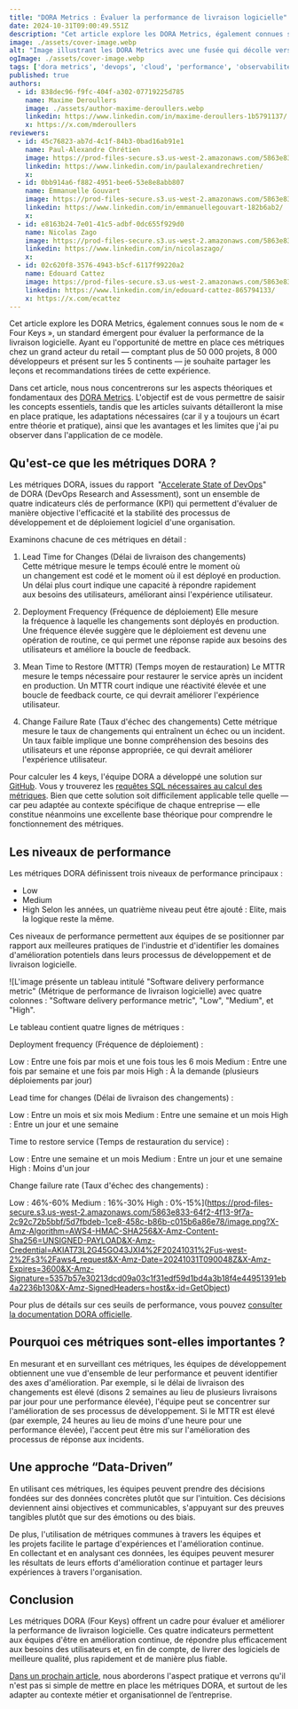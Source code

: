 ```yaml
---
title: "DORA Metrics : Évaluer la performance de livraison logicielle"
date: 2024-10-31T09:00:49.551Z
description: "Cet article explore les DORA Metrics, également connues sous le nom de « Four Keys », un standard émergent pour évaluer la performance de la livraison logicielle. Ayant eu l'opportunité de mettre en p"
image: ./assets/cover-image.webp
alt: "Image illustrant les DORA Metrics avec une fusée qui décolle vers la lune dans un style pop"
ogImage: ./assets/cover-image.webp
tags: ['dora metrics', 'devops', 'cloud', 'performance', 'observabilité', 'cloud-platform']
published: true
authors:
  - id: 838dec96-f9fc-404f-a302-07719225d785
    name: Maxime Deroullers
    image: ./assets/author-maxime-deroullers.webp
    linkedin: https://www.linkedin.com/in/maxime-deroullers-1b5791137/
    x: https://x.com/mderoullers
reviewers:
  - id: 45c76823-ab7d-4c1f-84b3-0bad16ab91e1
    name: Paul-Alexandre Chrétien
    image: https://prod-files-secure.s3.us-west-2.amazonaws.com/5863e833-64f2-4f13-9f7a-2c92c72b5bbf/c4f79dcc-a6ed-4a79-9947-416b33e5b90a/Photo_Profil_CV_1200px_%2813%29.png?X-Amz-Algorithm=AWS4-HMAC-SHA256&X-Amz-Content-Sha256=UNSIGNED-PAYLOAD&X-Amz-Credential=AKIAT73L2G45GO43JXI4%2F20241031%2Fus-west-2%2Fs3%2Faws4_request&X-Amz-Date=20241031T090049Z&X-Amz-Expires=3600&X-Amz-Signature=abf35e088fa691648d7f4c21aaca4986f62f2920fcce9e62b586d2286bcf0eb7&X-Amz-SignedHeaders=host&x-id=GetObject
    linkedin: https://www.linkedin.com/in/paulalexandrechretien/
    x: 
  - id: 0bb914a6-f882-4951-bee6-53e8e8abb807
    name: Emmanuelle Gouvart
    image: https://prod-files-secure.s3.us-west-2.amazonaws.com/5863e833-64f2-4f13-9f7a-2c92c72b5bbf/c88f5dfa-16db-4e6f-acf1-34dd80ee8766/emma_hoppr.png?X-Amz-Algorithm=AWS4-HMAC-SHA256&X-Amz-Content-Sha256=UNSIGNED-PAYLOAD&X-Amz-Credential=AKIAT73L2G45GO43JXI4%2F20241031%2Fus-west-2%2Fs3%2Faws4_request&X-Amz-Date=20241031T090049Z&X-Amz-Expires=3600&X-Amz-Signature=4c154b3947b6443ddd29af0c9852a7e8f52b63b29a2304a25d03e2dbd7bb412a&X-Amz-SignedHeaders=host&x-id=GetObject
    linkedin: https://www.linkedin.com/in/emmanuellegouvart-182b6ab2/
    x: 
  - id: e8163b24-7e01-41c5-adbf-0dc655f929d0
    name: Nicolas Zago
    image: https://prod-files-secure.s3.us-west-2.amazonaws.com/5863e833-64f2-4f13-9f7a-2c92c72b5bbf/f8f82a79-9d41-4302-b1a5-37882985167f/nicoz_hoppr.png?X-Amz-Algorithm=AWS4-HMAC-SHA256&X-Amz-Content-Sha256=UNSIGNED-PAYLOAD&X-Amz-Credential=AKIAT73L2G45GO43JXI4%2F20241031%2Fus-west-2%2Fs3%2Faws4_request&X-Amz-Date=20241031T090049Z&X-Amz-Expires=3600&X-Amz-Signature=287fda4c495427918c59e06f472f570054afac0babe4da53d3d039c80787f312&X-Amz-SignedHeaders=host&x-id=GetObject
    linkedin: https://www.linkedin.com/in/nicolaszago/
    x: 
  - id: 02c620f8-3576-4943-b5cf-6117f99220a2
    name: Edouard Cattez
    image: https://prod-files-secure.s3.us-west-2.amazonaws.com/5863e833-64f2-4f13-9f7a-2c92c72b5bbf/02dd23b5-238a-4713-ad54-432f3fa5119b/ecattez_profile.jpeg?X-Amz-Algorithm=AWS4-HMAC-SHA256&X-Amz-Content-Sha256=UNSIGNED-PAYLOAD&X-Amz-Credential=AKIAT73L2G45GO43JXI4%2F20241031%2Fus-west-2%2Fs3%2Faws4_request&X-Amz-Date=20241031T090049Z&X-Amz-Expires=3600&X-Amz-Signature=4f8603fefa6c435a7577cbe6057431ffbbd281a96a516af5749e45d4eca391df&X-Amz-SignedHeaders=host&x-id=GetObject
    linkedin: https://www.linkedin.com/in/edouard-cattez-865794133/
    x: https://x.com/ecattez
---
```


<!-- markdownlint-disable-file -->


Cet article explore les DORA Metrics, également connues sous le nom de « Four Keys », un standard émergent pour évaluer la performance de la livraison logicielle. Ayant eu l'opportunité de mettre en place ces métriques chez un grand acteur du retail — comptant plus de 50 000 projets, 8 000 développeurs et présent sur les 5 continents — je souhaite partager les leçons et recommandations tirées de cette expérience.

Dans cet article, nous nous concentrerons sur les aspects théoriques et fondamentaux des [DORA Metrics](https://blog.hoppr.tech/tags/dora%20metrics). L'objectif est de vous permettre de saisir les concepts essentiels, tandis que les articles suivants détailleront la mise en place pratique, les adaptations nécessaires (car il y a toujours un écart entre théorie et pratique), ainsi que les avantages et les limites que j'ai pu observer dans l'application de ce modèle.

## Qu'est-ce que les métriques DORA ?

Les métriques DORA, issues du rapport  "[Accelerate State of DevOps](https://cloud.google.com/devops/state-of-devops)" de DORA (DevOps Research and Assessment), sont un ensemble de quatre indicateurs clés de performance (KPI) qui permettent d'évaluer de manière objective l'efficacité et la stabilité des processus de développement et de déploiement logiciel d'une organisation.

Examinons chacune de ces métriques en détail :

1. Lead Time for Changes (Délai de livraison des changements)
Cette métrique mesure le temps écoulé entre le moment où un changement est codé et le moment où il est déployé en production. Un délai plus court indique une capacité à répondre rapidement aux besoins des utilisateurs, améliorant ainsi l'expérience utilisateur.

1. Deployment Frequency (Fréquence de déploiement)
Elle mesure la fréquence à laquelle les changements sont déployés en production. Une fréquence élevée suggère que le déploiement est devenu une opération de routine, ce qui permet une réponse rapide aux besoins des utilisateurs et améliore la boucle de feedback.

1. Mean Time to Restore (MTTR) (Temps moyen de restauration)
Le MTTR mesure le temps nécessaire pour restaurer le service après un incident en production. Un MTTR court indique une réactivité élevée et une boucle de feedback courte, ce qui devrait améliorer l'expérience utilisateur.

1. Change Failure Rate (Taux d'échec des changements)
Cette métrique mesure le taux de changements qui entraînent un échec ou un incident. Un taux faible implique une bonne compréhension des besoins des utilisateurs et une réponse appropriée, ce qui devrait améliorer l'expérience utilisateur.



Pour calculer les 4 keys, l'équipe DORA a développé une solution sur [GitHub](https://github.com/dora-team/fourkeys/tree/main). 
Vous y trouverez les [requêtes SQL nécessaires au calcul des métriques](https://github.com/dora-team/fourkeys/blob/main/METRICS.md). Bien que cette solution soit difficilement applicable telle quelle — car peu adaptée au contexte spécifique de chaque entreprise — elle constitue néanmoins une excellente base théorique pour comprendre le fonctionnement des métriques.

## Les niveaux de performance

Les métriques DORA définissent trois niveaux de performance principaux :

- Low
- Medium
- High
Selon les années, un quatrième niveau peut être ajouté : Elite, mais la logique reste la même.

Ces niveaux de performance permettent aux équipes de se positionner par rapport aux meilleures pratiques de l'industrie et d'identifier les domaines d'amélioration potentiels dans leurs processus de développement et de livraison logicielle.

![L'image présente un tableau intitulé "Software delivery performance metric" (Métrique de performance de livraison logicielle) avec quatre colonnes : "Software delivery performance metric", "Low", "Medium", et "High".

Le tableau contient quatre lignes de métriques :

Deployment frequency (Fréquence de déploiement) :

Low : Entre une fois par mois et une fois tous les 6 mois
Medium : Entre une fois par semaine et une fois par mois
High : À la demande (plusieurs déploiements par jour)

Lead time for changes (Délai de livraison des changements) :

Low : Entre un mois et six mois
Medium : Entre une semaine et un mois
High : Entre un jour et une semaine

Time to restore service (Temps de restauration du service) :

Low : Entre une semaine et un mois
Medium : Entre un jour et une semaine
High : Moins d'un jour

Change failure rate (Taux d'échec des changements) :

Low : 46%-60%
Medium : 16%-30%
High : 0%-15%](https://prod-files-secure.s3.us-west-2.amazonaws.com/5863e833-64f2-4f13-9f7a-2c92c72b5bbf/5d7fbdeb-1ce8-458c-b86b-c015b6a86e78/image.png?X-Amz-Algorithm=AWS4-HMAC-SHA256&X-Amz-Content-Sha256=UNSIGNED-PAYLOAD&X-Amz-Credential=AKIAT73L2G45GO43JXI4%2F20241031%2Fus-west-2%2Fs3%2Faws4_request&X-Amz-Date=20241031T090048Z&X-Amz-Expires=3600&X-Amz-Signature=5357b57e30213dcd09a03c1f31edf59d1bd4a3b18f4e44951391eb4a2236b130&X-Amz-SignedHeaders=host&x-id=GetObject)



Pour plus de détails sur ces seuils de performance, vous pouvez [consulter la documentation DORA officielle](https://cloud.google.com/blog/products/devops-sre/dora-2022-accelerate-state-of-devops-report-now-out?hl=en).

## Pourquoi ces métriques sont-elles importantes ?

En mesurant et en surveillant ces métriques, les équipes de développement obtiennent une vue d'ensemble de leur performance et peuvent identifier des axes d'amélioration. Par exemple, si le délai de livraison des changements est élevé (disons 2 semaines au lieu de plusieurs livraisons par jour pour une performance élevée), l'équipe peut se concentrer sur l'amélioration de ses processus de développement. Si le MTTR est élevé (par exemple, 24 heures au lieu de moins d'une heure pour une performance élevée), l'accent peut être mis sur l'amélioration des processus de réponse aux incidents.

## Une approche “Data-Driven”

En utilisant ces métriques, les équipes peuvent prendre des décisions fondées sur des données concrètes plutôt que sur l'intuition. Ces décisions deviennent ainsi objectives et communicables, s'appuyant sur des preuves tangibles plutôt que sur des émotions ou des biais.

De plus, l'utilisation de métriques communes à travers les équipes et les projets facilite le partage d'expériences et l'amélioration continue. En collectant et en analysant ces données, les équipes peuvent mesurer les résultats de leurs efforts d'amélioration continue et partager leurs expériences à travers l'organisation.

## Conclusion

Les métriques DORA (Four Keys) offrent un cadre pour évaluer et améliorer la performance de livraison logicielle. Ces quatre indicateurs  permettent aux équipes d'être en amélioration continue, de répondre plus efficacement aux besoins des utilisateurs et, en fin de compte, de livrer des logiciels de meilleure qualité, plus rapidement et de manière plus fiable.

[Dans un prochain article](https://blog.hoppr.tech/tags/dora%20metrics), nous aborderons l'aspect pratique et verrons qu'il n'est pas si simple de mettre en place les métriques DORA, et surtout de les adapter au contexte métier et organisationnel de l’entreprise.



